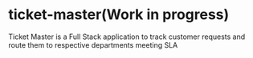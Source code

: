 # ticket-master(Work in progress)
Ticket Master is a Full Stack application to track customer requests and route them to respective departments meeting SLA
